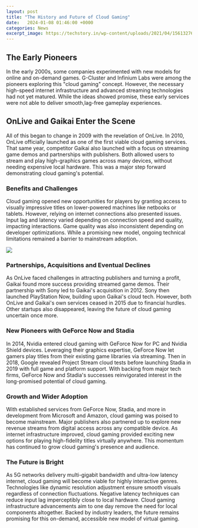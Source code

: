 ```yaml
---
layout: post
title: "The History and Future of Cloud Gaming"
date:   2024-01-08 01:46:00 +0000
categories: News
excerpt_image: https://techstory.in/wp-content/uploads/2021/04/1561327656438.jpg
---
```

## The Early Pioneers 

In the early 2000s, some companies experimented with new models for online and on-demand games. G-Cluster and Infinium Labs were among the pioneers exploring this "cloud gaming" concept. However, the necessary high-speed internet infrastructure and advanced streaming technologies had not yet matured. While the ideas showed promise, these early services were not able to deliver smooth,lag-free gameplay experiences.

## OnLive and Gaikai Enter the Scene

All of this began to change in 2009 with the revelation of OnLive. In 2010, OnLive officially launched as one of the first viable cloud gaming services. That same year, competitor Gaikai also launched with a focus on streaming game demos and partnerships with publishers. Both allowed users to stream and play high-graphics games across many devices, without needing expensive local hardware. This was a major step forward demonstrating cloud gaming's potential.

### Benefits and Challenges 

Cloud gaming opened new opportunities for players by granting access to visually impressive titles on lower-powered machines like netbooks or tablets. However, relying on internet connections also presented issues. Input lag and latency varied depending on connection speed and quality, impacting interactions. Game quality was also inconsistent depending on developer optimizations. While a promising new model, ongoing technical limitations remained a barrier to mainstream adoption.


![](https://techstory.in/wp-content/uploads/2021/04/1561327656438.jpg)
### Partnerships, Acquisitions and Eventual Declines

As OnLive faced challenges in attracting publishers and turning a profit, Gaikai found more success providing streamed game demos. Their partnership with Sony led to Gaikai's acquisition in 2012. Sony then launched PlayStation Now, building upon Gaikai's cloud tech. However, both OnLive and Gaikai's own services ceased in 2015 due to financial hurdles. Other startups also disappeared, leaving the future of cloud gaming uncertain once more.

### New Pioneers with GeForce Now and Stadia 

In 2014, Nvidia entered cloud gaming with GeForce Now for PC and Nvidia Shield devices. Leveraging their graphics expertise, GeForce Now let gamers play titles from their existing game libraries via streaming. Then in 2018, Google revealed Project Stream cloud tests before launching Stadia in 2019 with full game and platform support. With backing from major tech firms, GeForce Now and Stadia's successes reinvigorated interest in the long-promised potential of cloud gaming.

### Growth and Wider Adoption

With established services from GeForce Now, Stadia, and more in development from Microsoft and Amazon, cloud gaming was poised to become mainstream. Major publishers also partnered up to explore new revenue streams from digital access across any compatible device. As internet infrastructure improved, cloud gaming provided exciting new options for playing high-fidelity titles virtually anywhere. This momentum has continued to grow cloud gaming's presence and audience.

### The Future is Bright

As 5G networks delivery multi-gigabit bandwidth and ultra-low latency internet, cloud gaming will become viable for highly interactive genres. Technologies like dynamic resolution adjustment ensure smooth visuals regardless of connection fluctuations. Negative latency techniques can reduce input lag imperceptibly close to local hardware. Cloud gaming infrastructure advancements aim to one day remove the need for local components altogether. Backed by industry leaders, the future remains promising for this on-demand, accessible new model of virtual gaming.